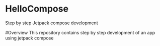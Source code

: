 # HelloCompose
Step by step Jetpack compose development

#Overview
This repository contains step by step development of an app using jetpack compose
